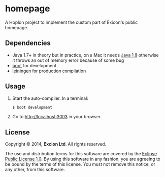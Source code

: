 # homepage

A Hoplon project to implement the custom part of Exicon's public homepage.

## Dependencies

- Java 1.7+ in theory but in practice, on a Mac it needs [Java 1.8][1]
  otherwise it throws an out of memory error because of some bug
- [boot][2] for development
- [leiningen][3] for production compilation

## Usage

1. Start the auto-compiler. In a terminal:

    ```bash
    $ boot development
    ```

2. Go to [http://localhost:3003][4] in your browser.

## License

Copyright © 2014, **Excion Ltd**. All rights reserved.

The use and distribution terms for this software are covered by the [Eclipse
Public License 1.0](http://opensource.org/licenses/eclipse-1.0.php). By using
this software in any fashion, you are agreeing to be bound by the terms of
this license. You must not remove this notice, or any other, from this software.

[1]: http://www.oracle.com/technetwork/java/javase/downloads/jdk8-downloads-2133151.html
[2]: https://github.com/tailrecursion/boot
[3]: https://github.com/technomancy/leiningen
[4]: http://localhost:3003
